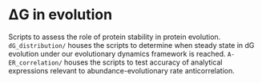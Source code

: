 # ΔG in evolution
Scripts to assess the role of protein stability in protein evolution.
`dG_distribution/` houses the scripts to determine when steady state in dG evolution under our evolutionary dynamics framework is reached.
`A-ER_correlation/` houses the scripts to test accuracy of analytical expressions relevant to abundance-evolutionary rate anticorrelation.
